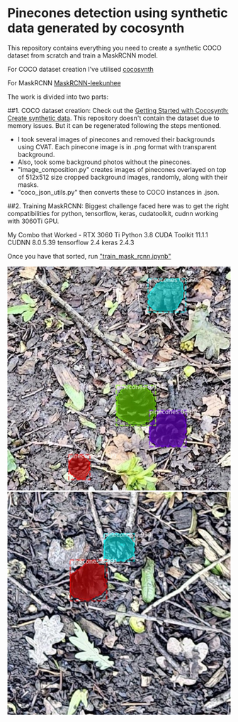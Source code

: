 # Pinecones detection using synthetic data generated by cocosynth

This repository contains everything you need to create a synthetic COCO dataset from scratch and train a MaskRCNN model.

For COCO dataset creation I've utilised [cocosynth](https://github.com/akTwelve/cocosynth/tree/master)

For MaskRCNN [MaskRCNN-leekunhee](https://github.com/leekunhee/Mask_RCNN/tree/master)

The work is divided into two parts:

##1. COCO dataset creation:
Check out the [Getting Started with Cocosynth: Create synthetic data](https://github.com/akTwelve/cocosynth/blob/master/docs/getting-started.md).
This repository doesn't contain the dataset due to memory issues. But it can be regenerated following the steps mentioned.
- I took several images of pinecones and removed their backgrounds using CVAT. Each pinecone image is in .png format with transparent background.
- Also, took some background photos without the pinecones.
- "image_composition.py" creates images of pinecones overlayed on top of 512x512 size cropped background images, randomly, along with their masks.
- "coco_json_utils.py" then converts these to COCO instances in .json.

##2. Training MaskRCNN:
Biggest challenge faced here was to get the right compatibilities for python, tensorflow, keras, cudatoolkit, cudnn working with 3060Ti GPU.

My Combo that Worked - RTX 3060 Ti
Python 3.8
CUDA Toolkit 11.1.1
CUDNN 8.0.5.39
tensorflow 2.4
keras 2.4.3

Once you have that sorted, run ["train_mask_rcnn.ipynb"](https://github.com/akTwelve/cocosynth/blob/master/notebooks/train_mask_rcnn.ipynb)

![Pinecones detection1](./cocosynth/results/1.jpg) ![Pinecones detection2](./cocosynth/results/2.jpg)
